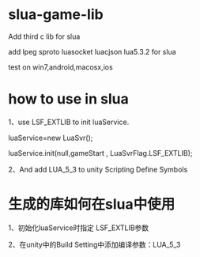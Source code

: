 ﻿# slua-game-lib

Add third c lib for slua

add lpeg sproto luasocket luacjson lua5.3.2 for slua

test on win7,android,macosx,ios

# how to use in slua

1、use LSF_EXTLIB to init luaService.

  luaService=new LuaSvr();
  
  luaService.init(null,gameStart , LuaSvrFlag.LSF_EXTLIB);
	
2、And add LUA_5_3 to unity Scripting Define Symbols

# 生成的库如何在slua中使用

1、初始化luaService时指定 LSF_EXTLIB参数

2、在unity中的Build Setting中添加编译参数：LUA_5_3
